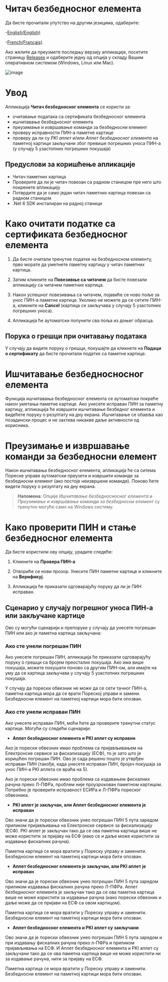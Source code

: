 # Читач безбедноснoг елемента

Да бисте прочитали упутство на другим језицима, одаберите:

 -[English(English)](README.md)
 
 -[French(Français)](README.fr.md)
 
 Ако желите да преузмете последњу верзију апликације, посетите страницу [Releases](https://github.com/Data-Tech-International/Secure-Element-Reader/releases) и одаберите једну од опција у складу Вашим оперативном системом (Windows, Linux или Mac).
 
![image](https://user-images.githubusercontent.com/106304412/185735128-6f382d77-9f6c-41f3-93a4-77850f7271a8.PNG)


# Увод

Апликација **Читач безбедносног елемента** се користи за:

- очитавање података са сертификата безбедносног елемента
- ишчитавање безбедносног елемента
- преузимање и извршавање команди за безбедносни елемент
- проверу исправности ПИН-а паметне картице
- проверу да ли су _PKI аплет_ и/или _Аплет безбедносног елемента_ на паметној картици закључани због превише погрешних уноса ПИН-а (у случају 5 узастопних погрешних покушаја)

## Предуслови за коришћење апликације

- Читач паметних картица
- Проверите да ли је читач повезан са радном станицом пре него што покренете апликацију
- Потврдите да је само један читач паметних картица повезан са радном станицом
- .Net 6 SDK инсталиран на радној станици


# Како очитати податке са сертификата безбедносног елемента

1. Да бисте очитали тренутне податке на безбедносном елементу, прво морате да уметнете паметну картицу у читач паметних картица.

2. Затим кликните на **Повезивње са читачем** да бисте повезали апликацију са читачем паметних картица.

3. Након успешног повезивања са читачем, појавиће се ново поље за унос ПИН-а паметне картице. Уколико не можете да се сетите ПИН-а, кликните на **Cancel** (картица се закључава у случају 5 узастопних погрешних уноса).

4. Апликација ће аутоматски попунити сва поља из доњег обрасца.


## Порука о грешци при очитавању података

У случају да видите поруку о грешци, покушајте да кликнете на **Подаци о сертификату** да бисте прочитали податке са паметне картице.

# Ишчитавање безбедносносног елемента

Функција ишчитавања безбедносног елемента се аутоматски покреће након уметања паметне картице. Ако унесете исправан ПИН за паметну картицу, апликација ће извршити ишчитавање безбедног елемента и видећете поруку о резултату на дну екрана. Ишчитавање се обавља као позадински процес и не захтева никакве даље активности од корисника. 

# Преузимање и извршавање команди за безбедносни елемент

Након ишчитавања безбедносног елемента, апликација ће са ситема Пореске управе аутоматски преузети и извршити команде за безбедносни елемент (ако постоје неизвршене команде). Поново ћете видети поруку о резултату на дну екрана.

> **Напомена:** Опције *Ишчитавање безбедносносног елемента* и *Преузимање и извршавање команди за безбедносни елемент* су тренутно могуће само на Windows систему.
  
# Како проверити ПИН и стање безбедносног елемента


Да бисте користили ову опцију, урадите следеће:

1. Кликните на **Провера ПИН-а**

2. Отвориће се нови прозор. Унесите ПИН паметне картице и кликните на **Верификуј**.

3. Апликација ће приказати одговарајућу поруку да ли је ПИН исправан.

## Сценарио у случају погрешног уноса ПИН-а или закључане картице

Ово су могући сценарији и препоруке у случају да унесете погрешан ПИН или ако је паметна картица закључана:

### Ако сте унели погрешан ПИН

Ако унесете погрешан ПИН, апликација ће приказати одговарајућу поруку о грешци са бројем преосталих покушаја. Ако има више покушаја, можете покушати поново са другим ПИН-ом, али имајте на уму да се картица закључава у случају 5 узастопних погрешних покушаја.

У случају да порески обвезник не може да се сети тачног ПИН-а, паметна картица мора да се врати Пореској управи и замени. Безбедносни елемент на паметној картици мора бити опозван.

### Ако сте унели исправан ПИН

Ако унесете исправан ПИН, моћи ћете да проверите тренутни статус картице. Могући су следећи сценарији:

- **Аплет безбедносног елемента и PKI аплет су исправни**

Ако је порески обвезник имао проблема са пријављивањем на Електронске сервисе за фискализацију (ЕСФ), то је зато што је коришћен погрешан ПИН. Ово је сада решено пошто је утврђен исправан ПИН (такође, када унесете исправан ПИН, бројач покушаја за унос ПИН-а PKI аплета се враћа на 5).

Ако је порески обвезник имао проблема са издавањем фискалних рачуна преко Л-ПФРа, проблем није проузрокован паметном картицом. Потребно је проверити исправност ЕСИРа и Л-ПФРа пореског обвезника.

- **PKI аплет је закључан, али Аплет безбедносног елемента је исправан**

Ово значи да је порески обвезник унео погрешан ПИН 5 пута заредом приликом пријављивања на Електронске сервисе за фискализацију (ЕСФ). PKI аплет је закључан тако да се ова паметна картица више не може користити за пријаву на ЕСФ (иако се и даље може користити за издавање фискалних рачуна).

Паметна картица се мора вратити у Пореску управу и заменити. Безбедносни елемент на паметној картици мора бити опозван.

- **Аплет безбедносног елемента је закључан, али PKI аплет је исправан**

Ово значи да је порески обвезник унео погрешан ПИН 5 пута заредом приликом издавања фискалних рачуна преко Л-ПФРа. Аплет безбедносног елемента је закључан тако да се ова паметна картица више не може користити за издавање рачуна (иако порески обвезник и даље може да се пријави на ЕСФ са овом картицом).


Паметна картица се мора вратити у Пореску управу и заменити. Безбедносни елемент на паметној картици мора бити опозван.

- **Аплет безбедносног елемента и PKI аплет су закључани**

Ово значи да је порески обвезник унео погрешан ПИН 5 пута заредом и при издавању фискалних рачуна преко л-ПФРа и приликом пријављивања на ЕСФ. И Аплет безбедносног елемента и PKI аплет су закључани тако да се ова паметна картица више не може користити ни за издавање рачуна, нити за пријаву на ЕСФ.

Паметна картица се мора вратити у Пореску управу и заменити. Безбедносни елемент на паметној картици мора бити опозван.
